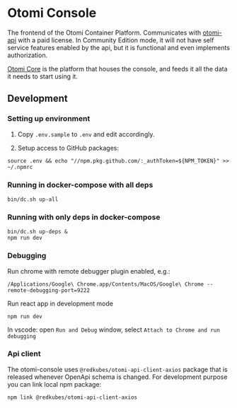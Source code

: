 # Otomi Console

The frontend of the Otomi Container Platform. Communicates with [otomi-api](https://github.com/redkubes/otomi-api) with a paid license.
In Community Edition mode, it will not have self service features enabled by the api, but it is functional and even implements authorization.

[Otomi Core](https://github.com/redkubes/otomi-core) is the platform that houses the console, and feeds it all the data it needs to start using it.

## Development

### Setting up environment

1. Copy `.env.sample` to `.env` and edit accordingly.

2. Setup access to GitHub packages:

```
source .env && echo "//npm.pkg.github.com/:_authToken=${NPM_TOKEN}" >> ~/.npmrc
```

### Running in docker-compose with all deps

```
bin/dc.sh up-all
```

### Running with only deps in docker-compose

```
bin/dc.sh up-deps &
npm run dev
```

### Debugging

Run chrome with remote debugger plugin enabled, e.g.:

```
/Applications/Google\ Chrome.app/Contents/MacOS/Google\ Chrome --remote-debugging-port=9222
```

Run react app in development mode

```
npm run dev
```

In vscode: open `Run and Debug` window, select `Attach to Chrome and run debugging`

### Api client

The otomi-console uses `@redkubes/otomi-api-client-axios` package that is released whenever OpenApi schema is changed. For development purpose you can link local npm package:

```
npm link @redkubes/otomi-api-client-axios
```
